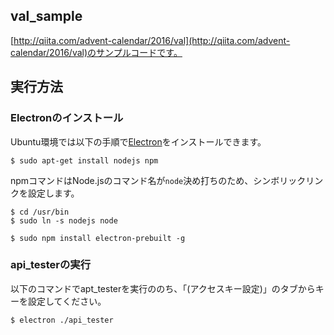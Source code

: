 ## val_sample

[http://qiita.com/advent-calendar/2016/val](http://qiita.com/advent-calendar/2016/val)のサンプルコードです。

## 実行方法

### Electronのインストール

Ubuntu環境では以下の手順で[Electron](http://electron.atom.io)をインストールできます。

```
$ sudo apt-get install nodejs npm
```

npmコマンドはNode.jsのコマンド名が`node`決め打ちのため、シンボリックリンクを設定します。

```
$ cd /usr/bin
$ sudo ln -s nodejs node
```

```
$ sudo npm install electron-prebuilt -g
```

### api_testerの実行

以下のコマンドでapt_testerを実行ののち、「(アクセスキー設定)」のタブからキーを設定してください。

```
$ electron ./api_tester
```

